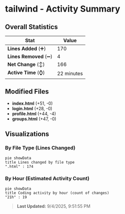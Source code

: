 # tailwind - Activity Summary 

## Overall Statistics

| Stat                   | Value                                                             |
| ---------------------- | ----------------------------------------------------------------- |
| **Lines Added** (➕)   | 170                                          |
| **Lines Removed** (➖) | 4                                        |
| **Net Change** (↕)    | 166                |
| **Active Time** (⌚)   | 22 minutes |


## Modified Files
- **index.html** (+51, -0)
- **login.html** (+28, -0)
- **profile.html** (+44, -4)
- **groups.html** (+47, -0)

## Visualizations

### By File Type (Lines Changed)

```mermaid
pie showData
title Lines changed by file type
".html" : 174
```

### By Hour (Estimated Activity Count)

```mermaid
pie showData
title Coding activity by hour (count of changes)
"21h" : 19
```


> **Last Updated:** 9/4/2025, 9:51:55 PM
